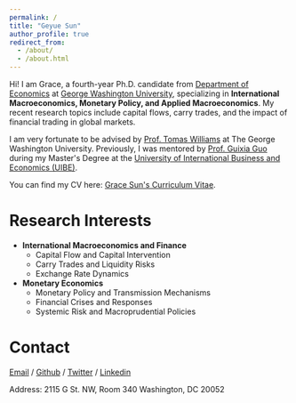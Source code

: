 ```yaml
---
permalink: /
title: "Geyue Sun"
author_profile: true
redirect_from: 
  - /about/
  - /about.html
---
```



Hi! I am Grace, a fourth-year Ph.D. candidate from [Department of Economics](https://economics.columbian.gwu.edu/) at [George Washington University](https://www.gwu.edu/), specializing in **International Macroeconomics, Monetary Policy, and Applied Macroeconomics**. My recent research topics include capital flows, carry trades, and the impact of financial trading in global markets.

I am very fortunate to be advised by [Prof. Tomas Williams](https://tomas-williams.com/) at The George Washington University. Previously, I was mentored by [Prof. Guixia Guo](https://iie.uibe.edu.cn/english/faculty/60682.htm) during my Master's Degree at the [University of International Business and Economics (UIBE)](https://english.uibe.edu.cn/).

You can find my CV here: [Grace Sun's Curriculum Vitae](../assets/Geyue_Sun_CV_20241212.pdf).




Research Interests
======
* **International Macroeconomics and Finance**
    * Capital Flow and Capital Intervention
    * Carry Trades and Liquidity Risks
    * Exchange Rate Dynamics
* **Monetary Economics**
    *  Monetary Policy and Transmission Mechanisms
    *  Financial Crises and Responses
    *  Systemic Risk and Macroprudential Policies 




Contact
======
[Email](mailto:geyuesun@gwu.edu) / [Github](https://github.com/GeyueSun) / [Twitter](https://x.com/geyue_sun) / [Linkedin](https://www.linkedin.com/in/geyuesun/)

Address: 2115 G St. NW, Room 340 Washington, DC 20052



